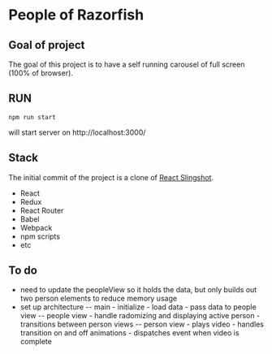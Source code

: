 # People of Razorfish

## Goal of project

The goal of this project is to have a self running carousel of full screen (100% of browser). 

## RUN

    npm run start

will start server on http://localhost:3000/

## Stack

The initial commit of the project is a clone of [React Slingshot](https://github.com/coryhouse/react-slingshot).

- React
- Redux
- React Router
- Babel
- Webpack
- npm scripts
- etc

## To do

- need to update the peopleView so it holds the data, but only builds out two person elements to reduce memory usage
- set up architecture 
  -- main - initialize - load data - pass data to people view
  -- people view - handle radomizing and displaying active person - transitions between person views
  -- person view - plays video - handles transition on and off animations - dispatches event when video is complete
